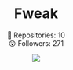 <h1 align="center"> Fweak </h1>
<p align="center">
  📝  Repositories: 10<br>
  😲  Followers: 271<br>
</p>

<p align="center">
 <img src="https://spotify-github-profile.vercel.app/api/view?uid=sbnh29wynv64zny3f7a6t7feo&cover_image=true&theme=novatorem&bar_color=000000&bar_color_cover=false"/>
</p>